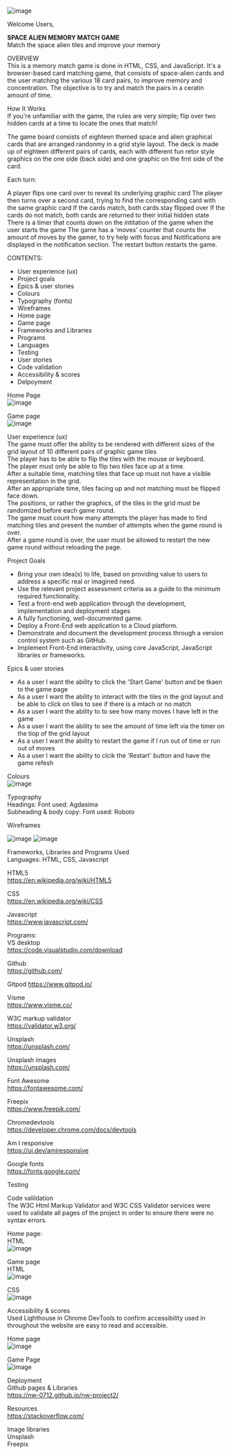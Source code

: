 ![image](https://github.com/user-attachments/assets/6a65e2a8-fcd5-4659-a4f8-681535c5f86f)



Welcome Users,

**SPACE ALIEN MEMORY MATCH GAME**<br/>
Match the space alien tiles and improve your memory<br/>

OVERVIEW<br/>
This is a memory match game is done in HTML, CSS, and JavaScript. It's a browser-based card matching game, that consists of space-alien cards and the user matching the various 18 card pairs, to improve memory and concentration. The objective is to try and match the pairs in a ceratin amount of time.

How It Works<br/>
If you're unfamiliar with the game, the rules are very simple; flip over two hidden cards at a time to locate the ones that match!

The game board consists of eighteen themed space and alien graphical cards that are arranged randonmy in a grid style layout. The deck is made up of eighteen different pairs of cards, each with different fun retor style graphics on the one side (back side) and one graphic on the frnt side of the card. 

Each turn:

A player flips one card over to reveal its underlying graphic card
The player then turns over a second card, trying to find the corresponding card with the same graphic card
If the cards match, both cards stay flipped over
If the cards do not match, both cards are returned to their initial hidden state
There is a timer that counts down on the intitation of the game when the user starts the game
The game has a 'moves' counter that counts the amount of moves by the gamer, to try help with focus and
Notifications are displayed in the notification section.
The restart button restarts the game.


CONTENTS:
* User experience (ux)<br/>
* Project goals<br/>
* Epics & user stories<br/>
* Colours<br/>
* Typography (fonts)<br/>
* Wireframes<br/>
* Home page<br/>
* Game page<br/>
* Frameworks and Libraries<br/>
* Programs<br/>
* Languages<br/>
* Testing<br/>
* User stories<br/>
* Code validation<br/>
* Accessibility & scores<br/>
* Delpoyment<br/>

Home Page<br/>
![image](https://github.com/user-attachments/assets/80926149-0e57-4247-a67a-35a42c53de91)

Game page<br/>
![image](https://github.com/user-attachments/assets/fcb66478-f346-41c3-9f58-cee4b83016b2)

User experience (ux)<br/>
The game must offer the ability to be rendered with different sizes of the grid layout of 10 different pairs of graphic game tiles<br/>
The player has to be able to flip the tiles with the mouse or keyboard.<br/>
The player must only be able to flip two tiles face up at a time.<br/>
After a suitable time, matching tiles that face up must not have a visible representation in the grid.<br/>
After an appropriate time, tiles facing up and not matching must be flipped face down.<br/>
The positions, or rather the graphics, of the tiles in the grid must be randomized before each game round.<br/>
The game must count how many attempts the player has made to find matching tiles and present the number of attempts when the game round is over.<br/>
After a game round is over, the user must be allowed to restart the new game round without reloading the page.



Project Goals
* Bring your own idea(s) to life, based on providing value to users to address a specific real or imagined need.<br/>
* Use the relevant project assessment criteria as a guide to the minimum required functionality.<br/>
* Test a front-end web application through the development, implementation and deployment stages<br/>
* A fully functioning, well-documented game.<br/>
* Deploy a Front-End web application to a Cloud platform.<br/>
* Demonstrate and document the development process through a version control system such as GitHub.<br/>
* Implement Front-End interactivity, using core JavaScript, JavaScript libraries or frameworks.<br/>


Epics & user stories<br/>
* As a user I want the ability to click the 'Start Game' button and be tkaen to the game page<br/>
* As a user I want the ability to interact with the tiles in the grid layout and be able to click on tiles to see if there is a mtach or no match<br/>
* As a user I want the ability to to see how many moves I have left in the game<br/> 
* As a user I want the ability to see the amount of time left via the timer on the tiop of the grid layout<br/>
* As a user I want the ability to restart the game if I run out of time or run out of moves<br/>
* As a user I want the ability to clcik the 'Restart' button and have the game refesh<br/>

Colours<br/>
![image](https://github.com/user-attachments/assets/1665923a-a440-41da-8f09-25209eaaa519)

Typography<br/>
Headings: Font used: Agdasima<br/>
Subheading & body copy: Font used: Roboto<br/>

Wireframes<br/>

![image](https://github.com/user-attachments/assets/a20f4cb8-8f22-4989-bdca-d21979362be5)
![image](https://github.com/user-attachments/assets/aaff5a67-f1a2-46b1-8a80-caf550dd5f9f)


Frameworks, Libraries and Programs Used<br/>
Languages: HTML, CSS, Javascript<br/>

HTML5<br/>
https://en.wikipedia.org/wiki/HTML5

CSS<br/>
https://en.wikipedia.org/wiki/CSS

Javascript<br/>
https://www.javascript.com/

Programs:<br/>
VS desktop<br/>
https://code.visualstudio.com/download

Github<br/>
https://github.com/

Gitpod
https://www.gitpod.io/

Visme<br/>
https://www.visme.co/

W3C markup validator<br/>
https://validator.w3.org/

Unsplash<br/>
https://unsplash.com/

Unsplash images<br/>
https://unsplash.com/

Font Awesome<br/>
https://fontawesome.com/

Freepix<br/>
https://www.freepik.com/

Chromedevtools<br/>
https://developer.chrome.com/docs/devtools

Am I responsive<br/>
https://ui.dev/amiresponsive

Google fonts<br/>
https://fonts.google.com/

Testing<br/>

Code valildation<br/>
The W3C Html Markup Validator and W3C CSS Validator services were used to validate all pages of the project in order to ensure there were no syntax errors.

Home page:<br/>
HTML<br/>
![image](https://github.com/user-attachments/assets/494ccd30-d297-457f-8342-1d407b87357b)

Game page<br/>
HTML<br/>
![image](https://github.com/user-attachments/assets/c3cbc780-d223-4c10-abeb-e31c07eba5b9)

CSS<br/>
![image](https://github.com/user-attachments/assets/4358a52f-d349-4767-96a5-5b92879d910c)

Accessibility & scores<br/>
Used Lighthouse in Chrome DevTools to confirm accessibility used in throughout the website are easy to read and accessible.

Home page<br/>
![image](https://github.com/user-attachments/assets/f31b539d-8599-4c8d-91e1-c8d4bb09d5c5)


Game Page<br/>
![image](https://github.com/user-attachments/assets/c9e04a79-be1b-4c66-8a8a-a828b6bbaea1)


Deployment<br/>
Github pages & Libraries<br/>
https://nw-0712.github.io/nw-project2/

Resources<br/>
https://stackoverflow.com/


Image libraries<br/>
Unsplash<br/>
Freepix


